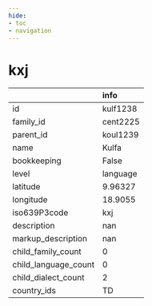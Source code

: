 ```yaml
---
hide:
- toc
- navigation
---
```

# kxj
|                      | info     |
|:---------------------|:---------|
| id                   | kulf1238 |
| family_id            | cent2225 |
| parent_id            | koul1239 |
| name                 | Kulfa    |
| bookkeeping          | False    |
| level                | language |
| latitude             | 9.96327  |
| longitude            | 18.9055  |
| iso639P3code         | kxj      |
| description          | nan      |
| markup_description   | nan      |
| child_family_count   | 0        |
| child_language_count | 0        |
| child_dialect_count  | 2        |
| country_ids          | TD       |